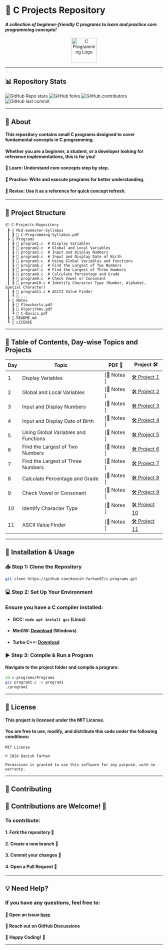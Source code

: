 # 🚀 C Projects Repository  
#### *A collection of beginner-friendly C programs to learn and practice core programming concepts!*  

<p align="center">
  <img src="https://upload.wikimedia.org/wikipedia/commons/1/19/C_Logo.png" alt="C Programming Logo" width="80">
</p>

---

## 📊 Repository Stats  
![GitHub Repo stars](https://img.shields.io/github/stars/danish-farhan07/c-programs?style=social) ![GitHub forks](https://img.shields.io/github/forks/danish-farhan07/c-programs?style=social)  ![GitHub contributors](https://img.shields.io/github/contributors/danish-farhan07/c-programs)  
![GitHub last commit](https://img.shields.io/github/last-commit/danish-farhan07/c-programs)  

---

## 📌 About  
#### This repository contains **small C programs** designed to cover fundamental concepts in C programming.  
#### Whether you are a **beginner**, a **student**, or a **developer** looking for reference implementations, this is for you!  

#### 🔹 **Learn:** Understand core concepts step by step.  
#### 🔹 **Practice:** Write and execute programs for better understanding.  
#### 🔹 **Revise:** Use it as a reference for quick concept refresh.  

---

## 📂 Project Structure  
```plaintext
📦 C-Projects-Repository
 ┣ 📂 Mid-Semester-Syllabus
 ┃ ┣ 📜 C-Programming-Syllabus.pdf
 ┣ 📂 Programs
 ┃ ┣ 📜 program1.c  # Display Variables
 ┃ ┣ 📜 program2.c  # Global and Local Variables
 ┃ ┣ 📜 program3.c  # Input and Display Numbers
 ┃ ┣ 📜 program4.c  # Input and Display Date of Birth
 ┃ ┣ 📜 program5.c  # Using Global Variables and Functions
 ┃ ┣ 📜 program6.c  # Find the Largest of Two Numbers
 ┃ ┣ 📜 program7.c  # Find the Largest of Three Numbers
 ┃ ┣ 📜 program8.c  # Calculate Percentage and Grade
 ┃ ┣ 📜 program9.c  # Check Vowel or Consonant
 ┃ ┣ 📜 program10.c # Identify Character Type (Number, Alphabet, Special Character)
 ┃ ┣ 📜 program11.c # ASCII Value Finder
 ┃ ┗ 📜 ...
 ┣ 📂 Notes
 ┃ ┣ 📜 Flowcharts.pdf
 ┃ ┣ 📜 Algorithms.pdf
 ┃ ┗ 📜 C-Basics.pdf
 ┣ 📜 README.md  
 ┗ 📜 LICENSE  
```

---

##   
## 📝 Table of Contents, Day-wise Topics and Projects

| Day  | Topic                                        | PDF 📄                        | Project 🛠                   |
|------|--------------------------------------------|-------------------------------|------------------------------|
| 1    | Display Variables                          | [📄 Notes ] | [🛠 Project 1](./Programs/program1.c)  |
| 2    | Global and Local Variables                 | [📄 Notes ]  | [🛠 Project 2](./Programs/program2.c)  |
| 3    | Input and Display Numbers                  | [📄 Notes ]  | [🛠 Project 3](./Programs/program3.c)  |
| 4    | Input and Display Date of Birth            | [📄 Notes ]  | [🛠 Project 4](./Programs/program4.c)  |
| 5    | Using Global Variables and Functions       | [📄 Notes ]  | [🛠 Project 5](./Programs/program5.c)  |
| 6    | Find the Largest of Two Numbers            | [📄 Notes ]  | [🛠 Project 6](./Programs/program6.c)  |
| 7    | Find the Largest of Three Numbers          | [📄 Notes ]  | [🛠 Project 7](./Programs/program7.c)  |
| 8    | Calculate Percentage and Grade             | [📄 Notes ]  | [🛠 Project 8](./Programs/program8.c)  |
| 9    | Check Vowel or Consonant                   | [📄 Notes ]  | [🛠 Project 9](./Programs/program9.c)  |
| 10   | Identify Character Type                    | [📄 Notes ]  | [🛠 Project 10](./Programs/program10.c)  |
| 11   | ASCII Value Finder                         | [📄 Notes ]  | [🛠 Project 11](./Programs/program11.c)  |


---

## 🔧 Installation & Usage  

### 📥 **Step 1: Clone the Repository**  
```bash
git clone https://github.com/danish-farhan07/c-programs.git
```

### 💻 **Step 2: Set Up Your Environment**  
### Ensure you have a **C compiler** installed:  
- #### GCC: `sudo apt install gcc` (Linux)  
- #### MinGW: [Download](https://sourceforge.net/projects/mingw/) (Windows)  
- #### Turbo C++: [Download](https://www.turboc.net/)  

### ▶️ **Step 3: Compile & Run a Program**  
#### Navigate to the project folder and compile a program:  
```bash
cd c-programs/Programs
gcc program1.c -o program1
./program1
```

---

## 📜 License  

#### This project is licensed under the **MIT License**.  
#### You are free to use, modify, and distribute this code under the following conditions:  

```plaintext
MIT License

© 2024 Danish Farhan

Permission is granted to use this software for any purpose, with no warranty.
```

---

## 👥 Contributing  

## 🎉 **Contributions are Welcome!** 🎉  
### To contribute:  
#### 1. Fork the repository 🍴  
#### 2. Create a new branch 🔀  
#### 3. Commit your changes 💾  
#### 4. Open a Pull Request 📩  

---

## 💡 Need Help?  

### If you have any questions, feel free to:  
#### 📌 Open an **Issue** [here](https://github.com/danish-farhan07/c-programs/issues)  
#### 📌 Reach out on **GitHub Discussions**  

🚀 **Happy Coding!** 🎯  

---
